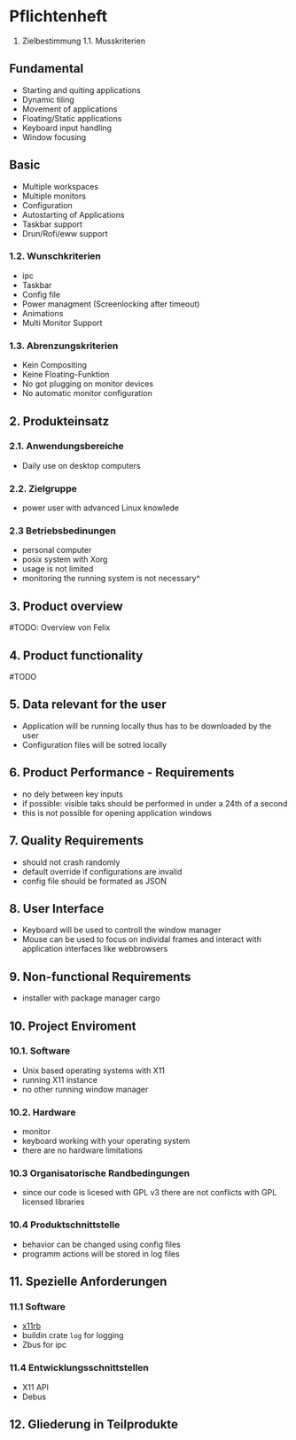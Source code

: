 # Pflichtenheft

1. Zielbestimmung
1.1. Musskriterien

## Fundamental
* Starting and quiting applications
* Dynamic tiling
* Movement of applications
* Floating/Static applications
* Keyboard input handling
* Window focusing

## Basic
* Multiple workspaces
* Multiple monitors
* Configuration
* Autostarting of Applications
* Taskbar support
* Drun/Rofi/eww support

### 1.2. Wunschkriterien
* ipc
* Taskbar
* Config file
* Power managment (Screenlocking after timeout)
* Animations
* Multi Monitor Support

### 1.3. Abrenzungskriterien
* Kein Compositing
* Keine Floating-Funktion
* No got plugging on monitor devices
* No automatic monitor configuration

## 2. Produkteinsatz
### 2.1. Anwendungsbereiche
* Daily use on desktop computers

### 2.2. Zielgruppe
* power user with advanced Linux knowlede

### 2.3 Betriebsbedinungen
* personal computer
* posix system with Xorg
* usage is not limited
* monitoring the running system is not necessary^

## 3. Product overview

#TODO: Overview von Felix

## 4. Product functionality

#TODO

## 5. Data relevant for the user
* Application will be running locally thus has to be downloaded by the user
* Configuration files will be sotred locally

## 6. Product Performance - Requirements
* no dely between key inputs
* if possible: visible taks should be performed in under a 24th of a second
* this is not possible for opening application windows

## 7. Quality Requirements
* should not crash randomly
* default override if configurations are invalid
* config file should be formated as JSON

## 8. User Interface
* Keyboard will be used to controll the window manager
* Mouse can be used to focus on individal frames and interact with application interfaces like webbrowsers

## 9. Non-functional Requirements
* installer with package manager cargo

## 10. Project Enviroment
### 10.1. Software
* Unix based operating systems with X11
* running X11 instance
* no other running window manager

### 10.2. Hardware
* monitor
* keyboard working with your operating system
* there are no hardware limitations

### 10.3 Organisatorische Randbedingungen
* since our code is licesed with GPL v3 there are not conflicts with GPL licensed libraries

### 10.4 Produktschnittstelle
* behavior can be changed using config files
* programm actions will be stored in log files

## 11. Spezielle Anforderungen
### 11.1 Software
* [x11rb](https://github.com/psychon/x11rb)
* buildin crate `log` for logging
* Zbus for ipc

### 11.4 Entwicklungsschnittstellen
* X11 API
* Debus

## 12. Gliederung in Teilprodukte

